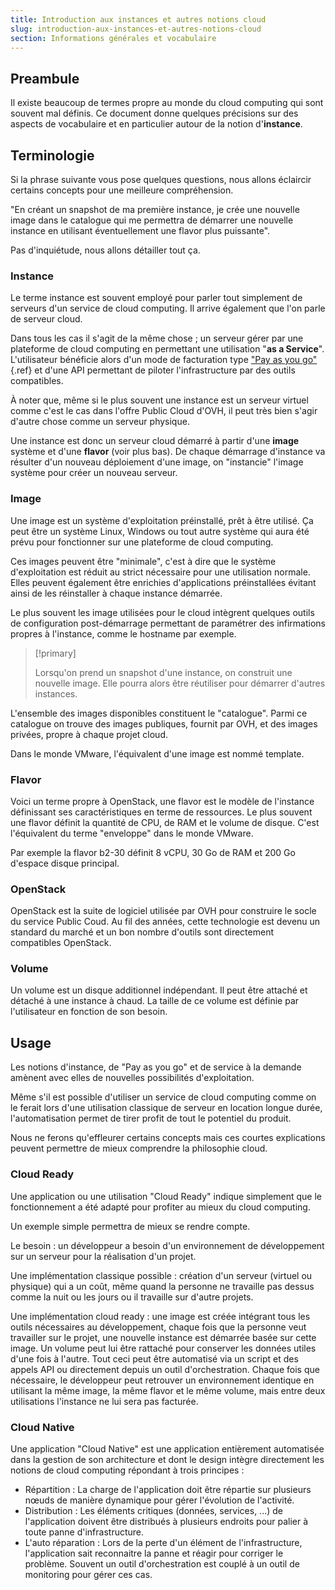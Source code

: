 ```yaml
---
title: Introduction aux instances et autres notions cloud
slug: introduction-aux-instances-et-autres-notions-cloud
section: Informations générales et vocabulaire
---
```



## Preambule
Il existe beaucoup de termes propre au monde du cloud computing qui sont souvent mal définis. Ce document donne quelques précisions sur des aspects de vocabulaire et en particulier autour de la notion d'**instance**.


## Terminologie
Si la phrase suivante vous pose quelques questions, nous allons éclaircir certains concepts pour une meilleure compréhension.

"En créant un snapshot de ma première instance, je crée une nouvelle image dans le catalogue qui me permettra de démarrer une nouvelle instance en utilisant éventuellement une flavor plus puissante".

Pas d'inquiétude, nous allons détailler tout ça.


### Instance
Le terme instance est souvent employé pour parler tout simplement de serveurs d'un service de cloud computing. Il arrive également que l'on parle de serveur cloud.

Dans tous les cas il s'agit de la même chose ; un serveur gérer par une plateforme de cloud computing en permettant une utilisation "**as a Service**". L'utilisateur bénéficie alors d'un mode de facturation type ["Pay as you go"](../guide.fr-fr.md){.ref} et d'une API permettant de piloter l'infrastructure par des outils compatibles.

À noter que, même si le plus souvent une instance est un serveur virtuel comme c'est le cas dans l'offre Public Cloud d'OVH, il peut très bien s'agir d'autre chose comme un serveur physique.

Une instance est donc un serveur cloud démarré à partir d'une **image** système et d'une **flavor** (voir plus bas). De chaque démarrage d'instance va résulter d'un nouveau déploiement d'une image, on "instancie" l'image système pour créer un nouveau serveur.


### Image
Une image est un système d'exploitation préinstallé, prêt à être utilisé. Ça peut être un système Linux, Windows ou tout autre système qui aura été prévu pour fonctionner sur une plateforme de cloud computing.

Ces images peuvent être "minimale", c'est à dire que le système d'exploitation est réduit au strict nécessaire pour une utilisation normale. Elles peuvent également être enrichies d'applications préinstallées évitant ainsi de les réinstaller à chaque instance démarrée.

Le plus souvent les image utilisées pour le cloud intègrent quelques outils de configuration post-démarrage permettant de paramétrer des infirmations propres à l'instance, comme le hostname par exemple.



> [!primary]
>
> Lorsqu'on prend un snapshot d'une instance, on construit une nouvelle image. Elle pourra alors être réutiliser pour démarrer d'autres instances.
> 

L'ensemble des images disponibles constituent le "catalogue". Parmi ce catalogue on trouve des images publiques, fournit par OVH, et des images privées, propre à chaque projet cloud.

Dans le monde VMware, l'équivalent d'une image est nommé template.


### Flavor
Voici un terme propre à OpenStack, une flavor est le modèle de l'instance définissant ses caractéristiques en terme de ressources. Le plus souvent une flavor définit la quantité de CPU, de RAM et le volume de disque. C'est l'équivalent du terme "enveloppe" dans le monde VMware.

Par exemple la flavor b2-30 définit 8 vCPU, 30 Go de RAM et 200 Go d'espace disque principal.


### OpenStack
OpenStack est la suite de logiciel utilisée par OVH pour construire le socle du service Public Coud. Au fil des années, cette technologie est devenu un standard du marché et un bon nombre d'outils sont directement compatibles OpenStack.


### Volume
Un volume est un disque additionnel indépendant. Il peut être attaché et détaché à une instance à chaud. La taille de ce volume est définie par l'utilisateur en fonction de son besoin.


## Usage
Les notions d'instance, de "Pay as you go" et de service à la demande amènent avec elles de nouvelles possibilités d'exploitation.

Même s'il est possible d'utiliser un service de cloud computing comme on le ferait lors d'une utilisation classique de serveur en location longue durée, l'automatisation permet de tirer profit de tout le potentiel du produit.

Nous ne ferons qu'effleurer certains concepts mais ces courtes explications peuvent permettre de mieux comprendre la philosophie cloud.


### Cloud Ready
Une application ou une utilisation "Cloud Ready" indique simplement que le fonctionnement a été adapté pour profiter au mieux du cloud computing.

Un exemple simple permettra de mieux se rendre compte.

Le besoin : un développeur a besoin d'un environnement de développement sur un serveur pour la réalisation d'un projet.

Une implémentation classique possible : création d'un serveur (virtuel ou physique) qui a un coût, même quand la personne ne travaille pas dessus comme la nuit ou les jours ou il travaille sur d'autre projets.

Une implémentation cloud ready : une image est créée intégrant tous les outils nécessaires au développement, chaque fois que la personne veut travailler sur le projet, une nouvelle instance est démarrée basée sur cette image. Un volume peut lui être rattaché pour conserver les données utiles d'une fois à l'autre. Tout ceci peut être automatisé via un script et des appels API ou directement depuis un outil d'orchestration. Chaque fois que nécessaire, le développeur peut retrouver un environnement identique en utilisant la même image, la même flavor et le même volume, mais entre deux utilisations l'instance ne lui sera pas facturée.


### Cloud Native
Une application "Cloud Native" est une application entièrement automatisée dans la gestion de son architecture et dont le design intègre directement les notions de cloud computing répondant à trois principes :

- Répartition : La charge de l'application doit être répartie sur plusieurs nœuds de manière dynamique pour gérer l'évolution de l'activité.
- Distribution : Les éléments critiques (données, services, ...) de l'application doivent être distribués à plusieurs endroits pour palier à toute panne d'infrastructure.
- L'auto réparation : Lors de la perte d'un élément de l'infrastructure, l'application sait reconnaitre la panne et réagir pour corriger le problème. Souvent un outil d'orchestration est couplé à un outil de monitoring pour gérer ces cas.